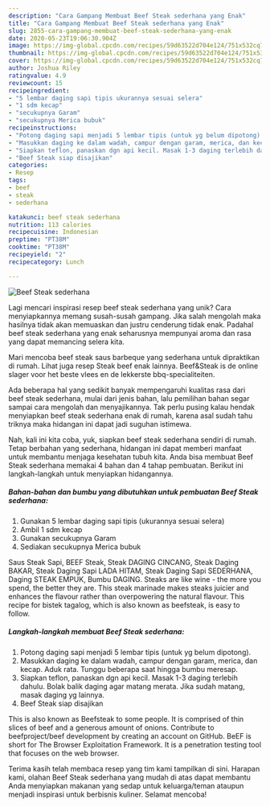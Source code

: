 ```yaml
---
description: "Cara Gampang Membuat Beef Steak sederhana yang Enak"
title: "Cara Gampang Membuat Beef Steak sederhana yang Enak"
slug: 2855-cara-gampang-membuat-beef-steak-sederhana-yang-enak
date: 2020-05-23T19:06:30.904Z
image: https://img-global.cpcdn.com/recipes/59d63522d704e124/751x532cq70/beef-steak-sederhana-foto-resep-utama.jpg
thumbnail: https://img-global.cpcdn.com/recipes/59d63522d704e124/751x532cq70/beef-steak-sederhana-foto-resep-utama.jpg
cover: https://img-global.cpcdn.com/recipes/59d63522d704e124/751x532cq70/beef-steak-sederhana-foto-resep-utama.jpg
author: Joshua Riley
ratingvalue: 4.9
reviewcount: 15
recipeingredient:
- "5 lembar daging sapi tipis ukurannya sesuai selera"
- "1 sdm kecap"
- "secukupnya Garam"
- "secukupnya Merica bubuk"
recipeinstructions:
- "Potong daging sapi menjadi 5 lembar tipis (untuk yg belum dipotong)."
- "Masukkan daging ke dalam wadah, campur dengan garam, merica, dan kecap. Aduk rata. Tunggu beberapa saat hingga bumbu meresap."
- "Siapkan teflon, panaskan dgn api kecil. Masak 1-3 daging terlebih dahulu. Bolak balik daging agar matang merata. Jika sudah matang, masak daging yg lainnya."
- "Beef Steak siap disajikan"
categories:
- Resep
tags:
- beef
- steak
- sederhana

katakunci: beef steak sederhana 
nutrition: 113 calories
recipecuisine: Indonesian
preptime: "PT38M"
cooktime: "PT38M"
recipeyield: "2"
recipecategory: Lunch

---
```



![Beef Steak sederhana](https://img-global.cpcdn.com/recipes/59d63522d704e124/751x532cq70/beef-steak-sederhana-foto-resep-utama.jpg)

Lagi mencari inspirasi resep beef steak sederhana yang unik? Cara menyiapkannya memang susah-susah gampang. Jika salah mengolah maka hasilnya tidak akan memuaskan dan justru cenderung tidak enak. Padahal beef steak sederhana yang enak seharusnya mempunyai aroma dan rasa yang dapat memancing selera kita.

Mari mencoba beef steak saus barbeque yang sederhana untuk dipraktikan di rumah. Lihat juga resep Steak beef enak lainnya. Beef&amp;Steak is de online slager voor het beste vlees en de lekkerste bbq-specialiteiten.

Ada beberapa hal yang sedikit banyak mempengaruhi kualitas rasa dari beef steak sederhana, mulai dari jenis bahan, lalu pemilihan bahan segar sampai cara mengolah dan menyajikannya. Tak perlu pusing kalau hendak menyiapkan beef steak sederhana enak di rumah, karena asal sudah tahu triknya maka hidangan ini dapat jadi suguhan istimewa.


Nah, kali ini kita coba, yuk, siapkan beef steak sederhana sendiri di rumah. Tetap berbahan yang sederhana, hidangan ini dapat memberi manfaat untuk membantu menjaga kesehatan tubuh kita. Anda bisa membuat Beef Steak sederhana memakai 4 bahan dan 4 tahap pembuatan. Berikut ini langkah-langkah untuk menyiapkan hidangannya.

<!--inarticleads1-->

##### Bahan-bahan dan bumbu yang dibutuhkan untuk pembuatan Beef Steak sederhana:

1. Gunakan 5 lembar daging sapi tipis (ukurannya sesuai selera)
1. Ambil 1 sdm kecap
1. Gunakan secukupnya Garam
1. Sediakan secukupnya Merica bubuk


Saus Steak Sapi, BEEF Steak, Steak DAGING CINCANG, Steak Daging BAKAR, Steak Daging Sapi LADA HITAM, Steak Daging Sapi SEDERHANA, Daging STEAK EMPUK, Bumbu DAGING. Steaks are like wine - the more you spend, the better they are. This steak marinade makes steaks juicier and enhances the flavour rather than overpowering the natural flavour. This recipe for bistek tagalog, which is also known as beefsteak, is easy to follow. 

<!--inarticleads2-->

##### Langkah-langkah membuat Beef Steak sederhana:

1. Potong daging sapi menjadi 5 lembar tipis (untuk yg belum dipotong).
1. Masukkan daging ke dalam wadah, campur dengan garam, merica, dan kecap. Aduk rata. Tunggu beberapa saat hingga bumbu meresap.
1. Siapkan teflon, panaskan dgn api kecil. Masak 1-3 daging terlebih dahulu. Bolak balik daging agar matang merata. Jika sudah matang, masak daging yg lainnya.
1. Beef Steak siap disajikan


This is also known as Beefsteak to some people. It is comprised of thin slices of beef and a generous amount of onions. Contribute to beefproject/beef development by creating an account on GitHub. BeEF is short for The Browser Exploitation Framework. It is a penetration testing tool that focuses on the web browser. 

Terima kasih telah membaca resep yang tim kami tampilkan di sini. Harapan kami, olahan Beef Steak sederhana yang mudah di atas dapat membantu Anda menyiapkan makanan yang sedap untuk keluarga/teman ataupun menjadi inspirasi untuk berbisnis kuliner. Selamat mencoba!
